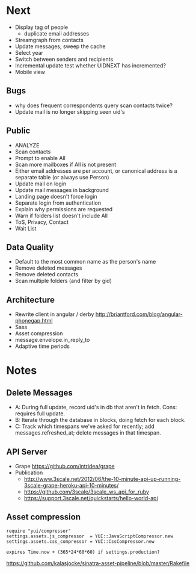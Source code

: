 # Next
* Display tag of people
  - duplicate email addresses
* Streamgraph from contacts
* Update messages; sweep the cache
* Select year
* Switch between senders and recipients
* Incremental update
  test whether UIDNEXT has incremented?
* Mobile view

## Bugs
* why does frequent correspondents query scan contacts twice?
* Update mail is no longer skipping seen uid's

## Public
* ANALYZE
* Scan contacts
* Prompt to enable All
* Scan more mailboxes if All is not present
* Either email addresses are per account, or canonical address is a separate table (or always use Person)
* Update mail on login
* Update mail messages in background
* Landing page doesn't force login
* Separate login from authentication
* Explain why permissions are requested
* Warn if folders list doesn't include All
* ToS, Privacy, Contact
* Wait List

## Data Quality
* Default to the most common name as the person's name
* Remove deleted messages
* Remove deleted contacts
* Scan multiple folders (and filter by gid)

## Architecture
* Rewrite client in angular / derby
  http://briantford.com/blog/angular-phonegap.html
* Sass
* Asset compression
* message.envelope.in_reply_to
* Adaptive time periods

# Notes

## Delete Messages
* A: During full update, record uid's in db that aren't in fetch. Cons: requires full update.
* B: Iterate through the database in blocks, doing fetch for each block.
* C: Track which timespans we've asked for recently; add messages.refreshed_at; delete messages in that timespan.

## API Server
* Grape https://github.com/intridea/grape
* Publication
  * http://www.3scale.net/2012/06/the-10-minute-api-up-running-3scale-grape-heroku-api-10-minutes/
  * https://github.com/3scale/3scale_ws_api_for_ruby
  * https://support.3scale.net/quickstarts/hello-world-api

## Asset compression

    require "yui/compressor"
    settings.assets.js_compressor  = YUI::JavaScriptCompressor.new
    settings.assets.css_compressor = YUI::CssCompressor.new

    expires Time.now + (365*24*60*60) if settings.production?

https://github.com/kalasjocke/sinatra-asset-pipeline/blob/master/Rakefile
